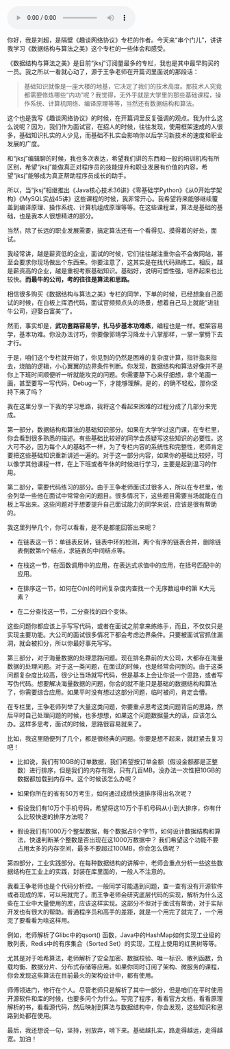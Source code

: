 <audio title="不定期福利第四期 _ 刘超：我是怎么学习《数据结构与算法之美》的？" src="https://static001.geekbang.org/resource/audio/bc/a2/bc691b254ecbd8b3fd2ddcadac9267a2.mp3" controls="controls"></audio> 
<p>你好，我是刘超，是隔壁《趣谈网络协议》专栏的作者。今天来“串个门儿”，讲讲我学习《数据结构与算法之美》这个专栏的一些体会和感受。</p><p>《数据结构与算法之美》是目前“jksj”订阅量最多的专栏，我也是其中最早购买的一员。我之所以一看就心动了，源于王争老师在开篇词里面说的那段话：</p><blockquote>
<p>基础知识就像是一座大楼的地基，它决定了我们的技术高度。那技术人究竟都需要修炼哪些“内功”呢？我觉得，无外乎就是大学里的那些基础课程，操作系统、计算机网络、编译原理等等，当然还有数据结构和算法。</p>
</blockquote><p>这个也是我写《趣谈网络协议》的时候，在开篇词里反复强调的观点。我为什么这么说呢？因为，我们作为面试官，在招人的时候，往往发现，使用框架速成的人很多，基础知识扎实的人少见，而基础不扎实会影响你以后学习新技术的速度和职业发展的广度。</p><p>和“jksj”编辑聊的时候，我也多次表达，希望我们讲的东西和一般的培训机构有所区别，希望“jksj”能做真正对程序员的技能提升和职业发展有价值的内容，希望“jksj”能够成为真正帮助程序员成长的助手。</p><p>所以，当“jksj”相继推出《Java核心技术36讲》《零基础学Python》《从0开始学架构》《MySQL实战45讲》这些课程的时候，我非常开心。我希望将来能够继续覆盖到编译原理、操作系统、计算机组成原理等等。在这些课程里，算法是基础的基础，也是我本人很想精进的部分。</p><!-- [[[read_end]]] --><p>当然，除了长远的职业发展需要，搞定算法还有一个看得见、摸得着的好处，面试。</p><p>我经常讲，越是薪资低的企业，面试的时候，它们往往越注重你会不会做网站，甚至会要求你现场做出个东西来。你要注意了，这其实是在找代码熟练工。相反，越是薪资高的企业，越是重视考察基础知识。基础好，说明可塑性强，培养起来也比较快。<strong>而最牛的公司，考的往往是算法和思路。</strong></p><p>相信很多购买《数据结构与算法之美》专栏的同学，下单的时候，已经想象自己面试的时候，在白板上挥洒代码，面试官频频点头的场景，想着自己马上就能“进驻牛公司，迎娶白富美”了。</p><p>然而，事实却是，<strong>武功套路容易学，扎马步基本功难练</strong>，编程也是一样。框架容易学，基本功难。你没办法讨巧，你要像郭靖学习降龙十八掌那样，一掌一掌劈下去才行。</p><p>于是，咱们这个专栏就开始了，你见到的仍然是困难的复杂度计算，指针指来指去，烧脑的逻辑，小心翼翼的边界条件判断。你发现，数据结构和算法好像并不是你上下班时间顺便听一听就能攻克的问题。你需要静下心来仔细想，拿个笔画一画，甚至要写一写代码，Debug一下，才能够理解。是的，的确不轻松，那你坚持下来了吗？</p><p>我在这里分享一下我的学习思路，我将这个看起来困难的过程分成了几部分来完成。</p><p>第一部分，数据结构和算法的基础知识部分。如果在大学学过这门课，在专栏里，你会看到很多熟悉的描述。有些基础比较好的同学会质疑写这些知识的必要性。这大可不必，因为每个人的基础不一样，为了专栏内容的系统性和完整性，老师肯定要把这些基础知识重新讲述一遍的。对于这一部分内容，如果你的基础比较好，可以像学其他课程一样，在上下班或者午休的时候进行学习，主要是起到温习的作用。</p><p>第二部分，需要代码练习的部分。由于王争老师面试过很多人，所以在专栏里，他会列举一些他在面试中常常会问的题目。很多情况下，这些题目需要当场就能在白板上写出来。这些问题对于想要提升自己面试能力的同学来说，应该是很有帮助的。</p><p>我这里列举几个，你可以看看，是不是都能回答出来呢？</p><ul>
<li>
<p>在链表这一节：单链表反转，链表中环的检测，两个有序的链表合并，删除链表倒数第n个结点，求链表的中间结点等。</p>
</li>
<li>
<p>在栈这一节，在函数调用中的应用，在表达式求值中的应用，在括号匹配中的应用。</p>
</li>
<li>
<p>在排序这一节，如何在O(n)的时间复杂度内查找一个无序数组中的第 K大元素？</p>
</li>
<li>
<p>在二分查找这一节，二分查找的四个变体。</p>
</li>
</ul><p>这些问题你都应该上手写写代码，或者在面试之前拿来练练手，而且，不仅仅只是实现主要功能。大公司的面试很多情况下都会考虑边界条件。只要被面试官抓住漏洞，就会被扣分，所以你最好事先写写。</p><p>第三部分，对于海量数据的处理思路问题。现在排名靠前的大公司，大都存在海量数据的处理问题。对于这一类问题，在面试的时候，也是经常会问到的。由于这类问题复杂度比较高，很少让当场就写代码，但是基本上会让你说一个思路，或者写写伪代码。想要解决海量数据的问题，你会的就不能只是基础的数据结构和算法了，你需要综合应用。如果平时没有想过这部分问题，临时被问，肯定会懵。</p><p>在专栏里，王争老师列举了大量这类问题，你要重点思考这类问题背后的思路，然后平时自己处理问题的时候，也多想想，如果这个问题数据量大的话，应该怎么办。这样多思考，面试的时候，思路很容易就来了。</p><p>比如，我这里随便列了几个，都是很经典的问题。你要是想不起来，就赶紧去复习吧！</p><ul>
<li>
<p>比如说，我们有10GB的订单数据，我们希望按订单金额（假设金额都是正整数）进行排序，但是我们的内存有限，只有几百MB，没办法一次性把10GB的数据都加载到内存中。这个时候该怎么办呢？</p>
</li>
<li>
<p>如果你所在的省有50万考生，如何通过成绩快速排序得出名次呢？</p>
</li>
<li>
<p>假设我们有10万个手机号码，希望将这10万个手机号码从小到大排序，你有什么比较快速的排序方法呢？</p>
</li>
<li>
<p>假设我们有1000万个整型数据，每个数据占8个字节，如何设计数据结构和算法，快速判断某个整数是否出现在这1000万数据中？ 我们希望这个功能不要占用太多的内存空间，最多不要超过100MB，你会怎么做呢？</p>
</li>
</ul><p>第四部分，工业实践部分。在每种数据结构的讲解中，老师会重点分析一些这些数据结构在工业上的实践，封装在库里面的，一般人不注意的。</p><p>我看王争老师也是个代码分析控。一般同学可能遇到问题，查一查有没有开源软件或者现成的库，可以用就完了。而王争老师会研究底层代码的实现，解析为什么这些在工业中大量使用的库，应该这样实现。这部分不但对于面试有帮助，对于实际开发也有很大的帮助。普通程序员和高手的差距，就是一个用完了就完了，一个用完了要看看为啥这样用。</p><p>例如，老师解析了Glibc中的qsort() 函数，Java中的HashMap如何实现工业级的散列表，Redis中的有序集合（Sorted Set）的实现，工程上使用的红黑树等等。</p><p>尤其是对于哈希算法，老师解析了安全加密、数据校验、唯一标识、散列函数，负载均衡、数据分片、分布式存储等应用。如果你同时订阅了架构、微服务的课程，你会发现这些算法在目前最火的架构设计中，都有使用。</p><p>师傅领进门，修行在个人。尽管老师只是解析了其中一部分，但是咱们在平时使用开源软件和库的时候，也要多问个为什么。写完了程序，看看官方文档，看看原理解析的书，看看源代码，然后映射到算法与数据结构中，你会发现，这些知识和思路到处都在使用。</p><p>最后，我还想说一句，坚持，别放弃，啃下来。基础越扎实，路走得越远，走得越宽。加油！</p><p></p>